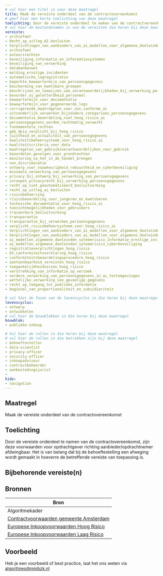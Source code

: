 ```yaml
---
# vul hier een titel in voor deze maatregel
title: Maak de vereiste onderdeel van de contractovereenkomst
# geef hier een korte toelichting van deze maatregel
toelichting: Door de vereiste onderdeel te maken van de contractvereenkomst, worden deze contractueel afdwingbaar. 
# vul hier de bestandsnamen in van de vereisten die horen bij deze maatregel
vereiste: 
- archiefwet
- Recht_op_uitleg_AI-besluiten
- Verplichtingen_van_aanbieders_van_ai_modellen_voor_algemene_doeleinden
- archiefwet
- auteursrechten
- beveiliging_informatie_en_informatiesystemen
- beveiliging_van_verwerking
- databankenwet
- melding_ernstige_incidenten
- automatische_logregistratie
- beperkte_bewaartermijn_van_persoonsgegevens
- bescherming_van_kwetsbare_groepen
- beschrijven_en_toewijzen_van_verantwoordelijkheden_bij_verwerking_persoonsgegevens
- bevorder_ai_geletterdheid_personeel
- bewaartermijn_voor_documentatie
- bewaartermijn_voor_gegenereerde_logs
- corrigerende_maatregelen_voor_non_conforme_ai
- uitzonderlijk_verwerken_bijzondere_categorieen_persoonsgegevens 
- documentatie_beoordeling_niet_hoog_risico_ai
- persoonsgegevens_worden_rechtmatig_verwerkt
- fundamentele_rechten
- geb_dpia_verplicht_bij_hoog_risico
- juistheid_en_actualiteit_van_persoonsgegevens
- kwaliteitsbeheersysteem_voor_hoog_risico_ai
- kwaliteitscriteria_voor_data
- maatregelen_van_gebruiksverantwoordelijken_voor_gebruik
- beoordelen_gevolgen_voor_grondrechten
- monitoring_na_het_in_de_handel_brengen
- non_discriminatie
- ontwerp_voor_nauwkeurigheid_robuustheid_en_cyberbeveiliging
- minimale_verwerking_van_persoonsgegevens
- privacy_bij_ontwerp_bij_verwerking_van_persoonsgegevens
- inroepen_privacyrecht_bij_verwerking_persoonsgegevens
- recht_op_niet_geautomatiseerd_besluitvorming
- recht_op_uitleg_ai_besluiten
- risicobeheersing
- risicobeoordeling_voor_jongeren_en_kwetsbaren
- technische_documentatie_voor_hoog_risico_ai
- toezichtmogelijkheden_voor_gebruikers
- traceerbare_besluitvorming
- transparantie
- transparantie_bij_verwerken_persoonsgegevens
- verplicht_risicobeheersysteem_voor_hoog_risico_ai
- Verplichtingen_van_aanbieders_van_ai_modellen_voor_algemene_doeleinden_
- Verplichtingen_van_aanbieders_van_ai_modellen_voor_algemene_doeleinden_met_systeemrisico
- ai_modellen_algemene_doeleinden_syteemrisico_informatie_ernstige_incidenten
- ai_modellen_algemene_doeleinden_syteemrisico_cyberbeveiliging
- registratieverplichtingen_hoog_risico
- EU_conformiteitsverklaring_hoog_risico
- conformiteitsbeoordelingsprocedure_hoog_risico
- aantoonbaarheid_vereisten_hoog_risico
- toegankelijkheidseisen_hoog_risico
- verstrekking_van_informatie_op_verzoek
- verdere_verwerking_van_persoonsgegevens_in_ai_testomgevingen
- wettelijke_verwerking_van_gevoelige_gegevens
- recht_op_toegang_tot_publieke_informatie
- beginsel_van_proportionaliteit_en_subsidiariteit

# vul hier de fasen van de levenscyclus in die horen bij deze maatregel
levenscyclus: 
- ontwerp
- ontwikkelen
# vul hier de bouwblokken in die horen bij deze maatregel
bouwblok: 
- publieke-inkoop

# Vul hier de rollen in die horen bij deze maatregel
# vul hier de rollen in die betrokken zijn bij deze maatregel
- behoeftesteller
- data-scientist
- privacy-officer
- security-officer
- inkoopadviseur
- contractbeheerder
- aanbestedingsjurist
- 
hide:
- navigation
---
```


<!-- Let op! onderstaande regel met 'tags' niet weghalen! Deze maakt automatisch de knopjes op basis van de metadata  -->
<!-- tags -->

## Maatregel
<!-- Vul hier een omschrijving in van wat deze maatregel inhoudt. -->
Maak de vereiste onderdeel van de contractovereenkomst 

## Toelichting
<!-- Geef hier een toelichting van deze maatregel -->
Door de vereiste onderdeel te namen van de contractovereenkomst, zijn deze voorwaarden voor opdrachtgever richting aanbieder/opdrachtnemer afdwingbaar. Het is van belang dat bij de behoeftestelling een afweging wordt gemaakt in hoeverre de betreffende vereiste van toepassing is. 

## Bijbehorende vereiste(n)
<!-- Hier volgt een lijst met vereisten op basis van de in de metadata ingevulde vereiste -->

<!-- Let op! onderstaande regel met 'list_vereisten_on_maatregelen_page' niet weghalen! Deze maakt automatisch een lijst van bijbehorende verseisten op basis van de metadata  -->
<!-- list_vereisten_on_maatregelen_page -->

## Bronnen 
<!-- Vul hier de relevante bronnen in voor deze maatregel -->

| Bron                        |
|-----------------------------|
| Algoritmekader |  
| [Contractvoorwaarden gemeente Amsterdam](https://www.amsterdam.nl/innovatie/digitalisering-technologie/algoritmen-ai/contractvoorwaarden-algoritmen/) |
| [Europese Inkoopvoorwaarden Hoog Risico](https://public-buyers-community.ec.europa.eu/sites/default/files/2023-10/AI_Procurement_Clauses_template_High_Risk%20NL.pdf) |
| [Europese Inkoopvoorwaarden Laag Risico](https://public-buyers-community.ec.europa.eu/sites/default/files/2023-10/AI_Procurement_Clauses_Template_NON_HIGH_RISK_NL.pdf) |


## Voorbeeld
<!-- Voeg hier een voorbeeld toe, door er bijvoorbeeld naar te verwijzen -->

Heb je een voorbeeld of best practice, laat het ons weten via [algoritmes@minbzk.nl](mailto:algoritmes@minbzk.nl)
